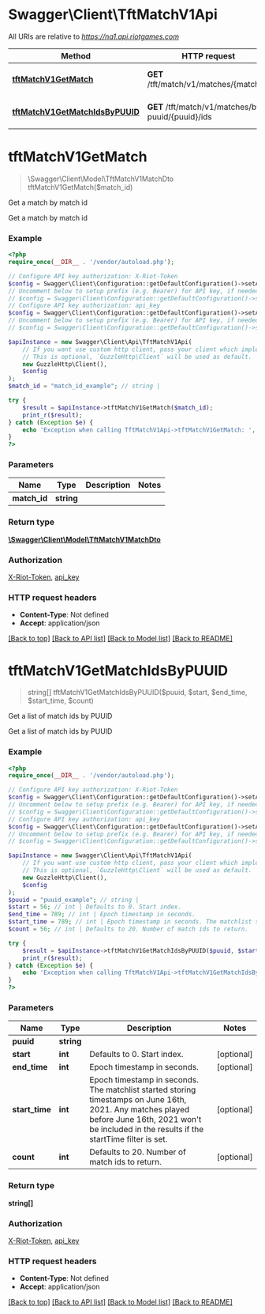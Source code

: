 # Swagger\Client\TftMatchV1Api

All URIs are relative to *https://na1.api.riotgames.com*

Method | HTTP request | Description
------------- | ------------- | -------------
[**tftMatchV1GetMatch**](TftMatchV1Api.md#tftMatchV1GetMatch) | **GET** /tft/match/v1/matches/{matchId} | Get a match by match id
[**tftMatchV1GetMatchIdsByPUUID**](TftMatchV1Api.md#tftMatchV1GetMatchIdsByPUUID) | **GET** /tft/match/v1/matches/by-puuid/{puuid}/ids | Get a list of match ids by PUUID


# **tftMatchV1GetMatch**
> \Swagger\Client\Model\TftMatchV1MatchDto tftMatchV1GetMatch($match_id)

Get a match by match id

Get a match by match id

### Example
```php
<?php
require_once(__DIR__ . '/vendor/autoload.php');

// Configure API key authorization: X-Riot-Token
$config = Swagger\Client\Configuration::getDefaultConfiguration()->setApiKey('X-Riot-Token', 'YOUR_API_KEY');
// Uncomment below to setup prefix (e.g. Bearer) for API key, if needed
// $config = Swagger\Client\Configuration::getDefaultConfiguration()->setApiKeyPrefix('X-Riot-Token', 'Bearer');
// Configure API key authorization: api_key
$config = Swagger\Client\Configuration::getDefaultConfiguration()->setApiKey('api_key', 'YOUR_API_KEY');
// Uncomment below to setup prefix (e.g. Bearer) for API key, if needed
// $config = Swagger\Client\Configuration::getDefaultConfiguration()->setApiKeyPrefix('api_key', 'Bearer');

$apiInstance = new Swagger\Client\Api\TftMatchV1Api(
    // If you want use custom http client, pass your client which implements `GuzzleHttp\ClientInterface`.
    // This is optional, `GuzzleHttp\Client` will be used as default.
    new GuzzleHttp\Client(),
    $config
);
$match_id = "match_id_example"; // string | 

try {
    $result = $apiInstance->tftMatchV1GetMatch($match_id);
    print_r($result);
} catch (Exception $e) {
    echo 'Exception when calling TftMatchV1Api->tftMatchV1GetMatch: ', $e->getMessage(), PHP_EOL;
}
?>
```

### Parameters

Name | Type | Description  | Notes
------------- | ------------- | ------------- | -------------
 **match_id** | **string**|  |

### Return type

[**\Swagger\Client\Model\TftMatchV1MatchDto**](../Model/TftMatchV1MatchDto.md)

### Authorization

[X-Riot-Token](../../README.md#X-Riot-Token), [api_key](../../README.md#api_key)

### HTTP request headers

 - **Content-Type**: Not defined
 - **Accept**: application/json

[[Back to top]](#) [[Back to API list]](../../README.md#documentation-for-api-endpoints) [[Back to Model list]](../../README.md#documentation-for-models) [[Back to README]](../../README.md)

# **tftMatchV1GetMatchIdsByPUUID**
> string[] tftMatchV1GetMatchIdsByPUUID($puuid, $start, $end_time, $start_time, $count)

Get a list of match ids by PUUID

Get a list of match ids by PUUID

### Example
```php
<?php
require_once(__DIR__ . '/vendor/autoload.php');

// Configure API key authorization: X-Riot-Token
$config = Swagger\Client\Configuration::getDefaultConfiguration()->setApiKey('X-Riot-Token', 'YOUR_API_KEY');
// Uncomment below to setup prefix (e.g. Bearer) for API key, if needed
// $config = Swagger\Client\Configuration::getDefaultConfiguration()->setApiKeyPrefix('X-Riot-Token', 'Bearer');
// Configure API key authorization: api_key
$config = Swagger\Client\Configuration::getDefaultConfiguration()->setApiKey('api_key', 'YOUR_API_KEY');
// Uncomment below to setup prefix (e.g. Bearer) for API key, if needed
// $config = Swagger\Client\Configuration::getDefaultConfiguration()->setApiKeyPrefix('api_key', 'Bearer');

$apiInstance = new Swagger\Client\Api\TftMatchV1Api(
    // If you want use custom http client, pass your client which implements `GuzzleHttp\ClientInterface`.
    // This is optional, `GuzzleHttp\Client` will be used as default.
    new GuzzleHttp\Client(),
    $config
);
$puuid = "puuid_example"; // string | 
$start = 56; // int | Defaults to 0. Start index.
$end_time = 789; // int | Epoch timestamp in seconds.
$start_time = 789; // int | Epoch timestamp in seconds. The matchlist started storing timestamps on June 16th, 2021. Any matches played before June 16th, 2021 won't be included in the results if the startTime filter is set.
$count = 56; // int | Defaults to 20. Number of match ids to return.

try {
    $result = $apiInstance->tftMatchV1GetMatchIdsByPUUID($puuid, $start, $end_time, $start_time, $count);
    print_r($result);
} catch (Exception $e) {
    echo 'Exception when calling TftMatchV1Api->tftMatchV1GetMatchIdsByPUUID: ', $e->getMessage(), PHP_EOL;
}
?>
```

### Parameters

Name | Type | Description  | Notes
------------- | ------------- | ------------- | -------------
 **puuid** | **string**|  |
 **start** | **int**| Defaults to 0. Start index. | [optional]
 **end_time** | **int**| Epoch timestamp in seconds. | [optional]
 **start_time** | **int**| Epoch timestamp in seconds. The matchlist started storing timestamps on June 16th, 2021. Any matches played before June 16th, 2021 won&#39;t be included in the results if the startTime filter is set. | [optional]
 **count** | **int**| Defaults to 20. Number of match ids to return. | [optional]

### Return type

**string[]**

### Authorization

[X-Riot-Token](../../README.md#X-Riot-Token), [api_key](../../README.md#api_key)

### HTTP request headers

 - **Content-Type**: Not defined
 - **Accept**: application/json

[[Back to top]](#) [[Back to API list]](../../README.md#documentation-for-api-endpoints) [[Back to Model list]](../../README.md#documentation-for-models) [[Back to README]](../../README.md)

